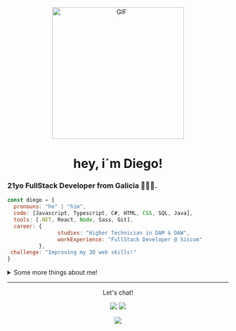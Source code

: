 <div align="center">
  <img style="margin-top: -100px!important height="200" width="300" alt="GIF" align="center" src="https://media.giphy.com/media/bcKmIWkUMCjVm/giphy.gif">
  <h1>hey, i´m Diego!</h1>
</div>

### 21yo FullStack Developer from Galicia 🤍💙🤍.

```javascript
const diego = {
  pronouns: "he" | "him",
  code: [Javascript, Typescript, C#, HTML, CSS, SQL, Java],
  tools: [.NET, React, Node, Sass, Git],
  career: { 
                studies: "Higher Technician in DAM & DAW",
                workExperience: "FullStack Developer @ Siscom"
          },
 challenge: "Improving my 3D web skills!"
}
```

<details>
  <summary>Some more things about me!</summary>
  
  ### Career : 
  - ✨ Higher Technician in **[DAM](https://www.todofp.es/dam/jcr:7655e32d-08a3-47a7-a479-ddb6f032c63e/n-tsdesarrolloaplicacionesmultiplataformaen-pdf.pdf)** & **[DAW](https://www.todofp.es/dam/jcr:7c3d42db-83bf-4abb-9d81-cd4f41fe1a1a/n-tsdesarrolloaplicacionesweben-pdf.pdf)**
  - ✨ Working as a fullstack developer over at **[Siscom](https://siscom.es/)**
  
  ### Learning rn :
  - ✨ How to work with 3D elements in web (ThreeJS)
  - ✨ JavaScript frameworks (React)

  ### Hobbies : 
  - ✨ Gaming Addict
  - ✨ Reading manga
  - ✨ Playing the guitar
  - ✨ Going to the gym!

</details>

<hr>
  <p align="center">
    Let's chat!
  </p>
  <p align="center">
    <a href="https://www.linkedin.com/in/diesouto/" alt="Linkedin"><img src="https://raw.githubusercontent.com/jayehernandez/jayehernandez/3f5402efef9a0ae89211a6e04609558e862ca616/readme/linkedin-fill.svg"></a>
    <a href="mailto:diegosouto2000@gmail.com" alt="Contact me"><img src="https://raw.githubusercontent.com/jayehernandez/jayehernandez/3f5402efef9a0ae89211a6e04609558e862ca616/readme/mail-fill.svg"></a>
  </p>

  <p align="center">
    <a href="https://visitor-badge.glitch.me/">
      <img align="center" src="https://page-views.glitch.me/badge?page_id=diesouto.diesouto">
    </a>
  </p>
</p>
